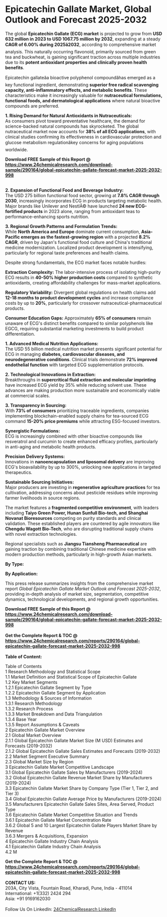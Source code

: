 <h1>Epicatechin Gallate Market, Global Outlook and Forecast 2025-2032</h1><p>The global <strong>Epicatechin Gallate (ECG) market</strong> is projected to grow from <strong>USD 632 million in 2023 to USD 1067.75 million by 2032</strong>, expanding at a steady <strong>CAGR of 6.00% during 2025â2032</strong>, according to comprehensive market analysis. This naturally occurring flavonoid, primarily sourced from green tea and buckwheat, is gaining significant traction across multiple industries due to its <strong>potent antioxidant properties and clinically proven health benefits</strong>.</p><p>Epicatechin gallateâa bioactive polyphenol compoundâhas emerged as a key functional ingredient, demonstrating <strong>superior free radical scavenging capacity, anti-inflammatory effects, and metabolic benefits</strong>. These characteristics make it increasingly valuable for <strong>nutraceutical formulations, functional foods, and dermatological applications</strong> where natural bioactive compounds are preferred.</p><p><strong>1. Rising Demand for Natural Antioxidants in Nutraceuticals:</strong><br>
As consumers pivot toward preventative healthcare, the demand for science-backed natural compounds has skyrocketed. The global nutraceutical market now accounts for <strong>38% of all ECG applications</strong>, with clinical studies confirming its effectiveness in cardiovascular protection and glucose metabolism regulationâkey concerns for aging populations worldwide.</p><div><b>Download FREE Sample of this Report @ 
            <a href="https://www.24chemicalresearch.com/download-sample/290164/global-epicatechin-gallate-forecast-market-2025-2032-998">
            https://www.24chemicalresearch.com/download-sample/290164/global-epicatechin-gallate-forecast-market-2025-2032-998</a></b></div><br><p><strong>2. Expansion of Functional Food and Beverage Industry:</strong><br>
The USD 275 billion functional food sector, growing at <strong>7.8% CAGR through 2030</strong>, increasingly incorporates ECG in products targeting metabolic health. Major brands like Unilever and NestlÃ© have launched <strong>24 new ECG-fortified products</strong> in 2023 alone, ranging from antioxidant teas to performance-enhancing sports nutrition.</p><p><strong>3. Regional Growth Patterns and Formulation Trends:</strong><br>
While <strong>North America and Europe</strong> dominate current consumption, <strong>Asia-Pacific emerges as the fastest-growing region</strong> with a projected <strong>8.2% CAGR</strong>, driven by Japan's functional food culture and China's traditional medicine modernization. Localized product development is intensifying, particularly for regional taste preferences and health claims.</p><p>Despite strong fundamentals, the ECG market faces notable hurdles:</p><p><strong>Extraction Complexity:</strong> The labor-intensive process of isolating high-purity ECG results in <strong>40-50% higher production costs</strong> compared to synthetic antioxidants, creating affordability challenges for mass-market applications.</p><p><strong>Regulatory Variability:</strong> Divergent global regulations on health claims add <strong>12-18 months to product development cycles</strong> and increase compliance costs by up to <strong>20%</strong>, particularly for crossover nutraceutical-pharmaceutical products.</p><p><strong>Consumer Education Gaps:</strong> Approximately <strong>65% of consumers</strong> remain unaware of ECG's distinct benefits compared to similar polyphenols like EGCG, requiring substantial marketing investments to build product differentiation.</p><p><strong>1. Advanced Medical Nutrition Applications:</strong><br>
The USD 55 billion medical nutrition market presents significant potential for ECG in managing <strong>diabetes, cardiovascular diseases, and neurodegenerative conditions</strong>. Clinical trials demonstrate <strong>72% improved endothelial function</strong> with targeted ECG supplementation protocols.</p><p><strong>2. Technological Innovations in Extraction:</strong><br>
Breakthroughs in <strong>supercritical fluid extraction and molecular imprinting</strong> have increased ECG yield by 35% while reducing solvent use. These advances are making production more sustainable and economically viable at commercial scales.</p><p><strong>3. Transparency in Sourcing:</strong><br>
With <strong>73% of consumers</strong> prioritizing traceable ingredients, companies implementing blockchain-enabled supply chains for tea-sourced ECG command <strong>15-20% price premiums</strong> while attracting ESG-focused investors.</p><p><strong>Synergistic Formulations:</strong><br>
	ECG is increasingly combined with other bioactive compounds like resveratrol and curcumin to create enhanced efficacy profiles, particularly in anti-aging and metabolic health products.</p><p><strong>Precision Delivery Systems:</strong><br>
	Innovations in <strong>nanoencapsulation and liposomal delivery</strong> are improving ECG's bioavailability by up to 300%, unlocking new applications in targeted therapeutics.</p><p><strong>Sustainable Sourcing Initiatives:</strong><br>
	Major producers are investing in <strong>regenerative agriculture practices</strong> for tea cultivation, addressing concerns about pesticide residues while improving farmer livelihoods in source regions.</p><p>The market features a <strong>fragmented competitive environment</strong>, with leaders including <strong>Taiyo Green Power, Hunan Sunfull Bio-tech, and Shanghai Novanat Bioresources</strong> competing on purity standards and clinical validation. These established players are countered by agile innovators like <strong>Chengdu Wagott Bio-Tech</strong>, who are disrupting traditional supply chains with novel extraction technologies.</p><p>Regional specialists such as <strong>Jiangsu Tiansheng Pharmaceutical</strong> are gaining traction by combining traditional Chinese medicine expertise with modern production methods, particularly in high-growth Asian markets.</p><p><strong>By Type:</strong></p><p><strong>By Application:</strong></p><p>This press release summarizes insights from the comprehensive market report <em>Global Epicatechin Gallate Market Outlook and Forecast 2025-2032</em>, providing in-depth analysis of market size, segmentation, competitive dynamics, technological developments, and regional growth opportunities.</p><div><b>Download FREE Sample of this Report @ 
            <a href="https://www.24chemicalresearch.com/download-sample/290164/global-epicatechin-gallate-forecast-market-2025-2032-998">
            https://www.24chemicalresearch.com/download-sample/290164/global-epicatechin-gallate-forecast-market-2025-2032-998</a></b></div><br><div><b>Get the Complete Report & TOC @ 
            <a href="https://www.24chemicalresearch.com/reports/290164/global-epicatechin-gallate-forecast-market-2025-2032-998">
            https://www.24chemicalresearch.com/reports/290164/global-epicatechin-gallate-forecast-market-2025-2032-998</a></b></div><br>
            <b>Table of Content:</b><p>Table of Contents<br />
1 Research Methodology and Statistical Scope<br />
1.1 Market Definition and Statistical Scope of Epicatechin Gallate<br />
1.2 Key Market Segments<br />
1.2.1 Epicatechin Gallate Segment by Type<br />
1.2.2 Epicatechin Gallate Segment by Application<br />
1.3 Methodology & Sources of Information<br />
1.3.1 Research Methodology<br />
1.3.2 Research Process<br />
1.3.3 Market Breakdown and Data Triangulation<br />
1.3.4 Base Year<br />
1.3.5 Report Assumptions & Caveats<br />
2 Epicatechin Gallate Market Overview<br />
2.1 Global Market Overview<br />
2.1.1 Global Epicatechin Gallate Market Size (M USD) Estimates and Forecasts (2019-2032)<br />
2.1.2 Global Epicatechin Gallate Sales Estimates and Forecasts (2019-2032)<br />
2.2 Market Segment Executive Summary<br />
2.3 Global Market Size by Region<br />
3 Epicatechin Gallate Market Competitive Landscape<br />
3.1 Global Epicatechin Gallate Sales by Manufacturers (2019-2024)<br />
3.2 Global Epicatechin Gallate Revenue Market Share by Manufacturers (2019-2024)<br />
3.3 Epicatechin Gallate Market Share by Company Type (Tier 1, Tier 2, and Tier 3)<br />
3.4 Global Epicatechin Gallate Average Price by Manufacturers (2019-2024)<br />
3.5 Manufacturers Epicatechin Gallate Sales Sites, Area Served, Product Type<br />
3.6 Epicatechin Gallate Market Competitive Situation and Trends<br />
3.6.1 Epicatechin Gallate Market Concentration Rate<br />
3.6.2 Global 5 and 10 Largest Epicatechin Gallate Players Market Share by Revenue<br />
3.6.3 Mergers & Acquisitions, Expansion<br />
4 Epicatechin Gallate Industry Chain Analysis<br />
4.1 Epicatechin Gallate Industry Chain Analysis<br />
4.2 M</p><div><b>Get the Complete Report & TOC @ 
            <a href="https://www.24chemicalresearch.com/reports/290164/global-epicatechin-gallate-forecast-market-2025-2032-998">
            https://www.24chemicalresearch.com/reports/290164/global-epicatechin-gallate-forecast-market-2025-2032-998</a></b></div><br><b>CONTACT US:</b><br>
            203A, City Vista, Fountain Road, Kharadi, Pune, India - 411014<br>
            International: +1(332) 2424 294<br>
            Asia: +91 9169162030 <br><br>
            Follow Us On LinkedIn: <a href="https://www.linkedin.com/company/24chemicalresearch/">24ChemicalResearch LinkedIn</a>